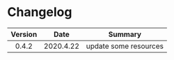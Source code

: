 # Changelog

| Version | Date                   | Summary|
| :------: | :----------------------: |:---:|
| 0.4.2   |      2020.4.22      | update some resources|